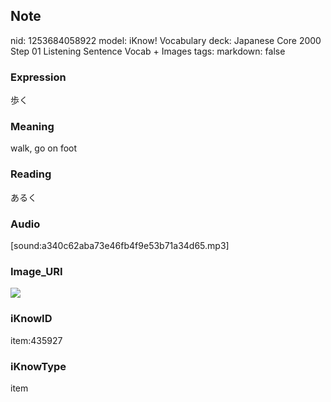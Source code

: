 ## Note
nid: 1253684058922
model: iKnow! Vocabulary
deck: Japanese Core 2000 Step 01 Listening Sentence Vocab + Images
tags: 
markdown: false

### Expression
歩く

### Meaning
walk, go on foot

### Reading
あるく

### Audio
[sound:a340c62aba73e46fb4f9e53b71a34d65.mp3]

### Image_URI
<!DOCTYPE html>
<title></title>
<img src="3dae0e858291f0ec64766527c01d06e4.jpg">



### iKnowID
item:435927

### iKnowType
item
